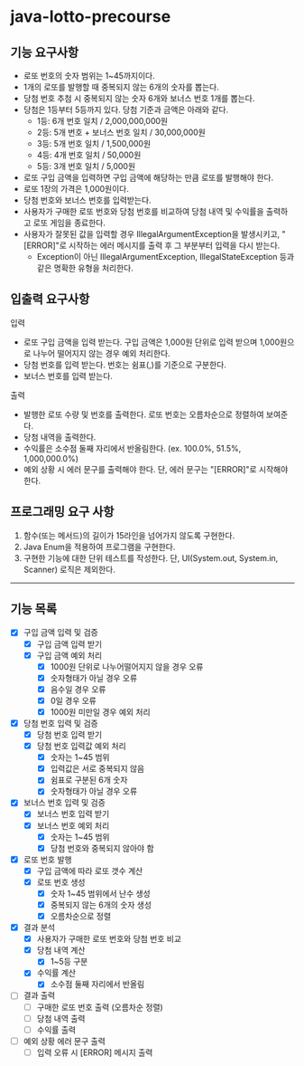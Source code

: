 # java-lotto-precourse

## 기능 요구사항

- 로또 번호의 숫자 범위는 1~45까지이다.
- 1개의 로또를 발행할 때 중복되지 않는 6개의 숫자를 뽑는다.
- 당첨 번호 추첨 시 중복되지 않는 숫자 6개와 보너스 번호 1개를 뽑는다.
- 당첨은 1등부터 5등까지 있다. 당첨 기준과 금액은 아래와 같다.
  - 1등: 6개 번호 일치 / 2,000,000,000원
  - 2등: 5개 번호 + 보너스 번호 일치 / 30,000,000원
  - 3등: 5개 번호 일치 / 1,500,000원
  - 4등: 4개 번호 일치 / 50,000원
  - 5등: 3개 번호 일치 / 5,000원
- 로또 구입 금액을 입력하면 구입 금액에 해당하는 만큼 로또를 발행해야 한다.
- 로또 1장의 가격은 1,000원이다.
- 당첨 번호와 보너스 번호를 입력받는다.
- 사용자가 구매한 로또 번호와 당첨 번호를 비교하여 당첨 내역 및 수익률을 출력하고 로또 게임을 종료한다.
- 사용자가 잘못된 값을 입력할 경우 IllegalArgumentException을 발생시키고, "[ERROR]"로 시작하는 에러 메시지를 출력 후 그 부분부터 입력을 다시 받는다.
  - Exception이 아닌 IllegalArgumentException, IllegalStateException 등과 같은 명확한 유형을 처리한다.


## 입출력 요구사항

입력

- 로또 구입 금액을 입력 받는다. 구입 금액은 1,000원 단위로 입력 받으며 1,000원으로 나누어 떨어지지 않는 경우 예외 처리한다.
- 당첨 번호를 입력 받는다. 번호는 쉼표(,)를 기준으로 구분한다.
- 보너스 번호를 입력 받는다.

출력

- 발행한 로또 수량 및 번호를 출력한다. 로또 번호는 오름차순으로 정렬하여 보여준다.
- 당첨 내역을 출력한다.
- 수익률은 소수점 둘째 자리에서 반올림한다. (ex. 100.0%, 51.5%, 1,000,000.0%)
- 예외 상황 시 에러 문구를 출력해야 한다. 단, 에러 문구는 "[ERROR]"로 시작해야 한다.

## 프로그래밍 요구 사항

1. 함수(또는 메서드)의 길이가 15라인을 넘어가지 않도록 구현한다.
2. Java Enum을 적용하여 프로그램을 구현한다.
3. 구현한 기능에 대한 단위 테스트를 작성한다. 단, UI(System.out, System.in, Scanner) 로직은 제외한다.


----------------------

## 기능 목록

- [X] 구입 금액 입력 및 검증
  - [X] 구입 금액 입력 받기
  - [X] 구입 금액 예외 처리
    - [X] 1000원 단위로 나누어떨어지지 않을 경우 오류
    - [X] 숫자형태가 아닐 경우 오류
    - [X] 음수일 경우 오류
    - [X] 0일 경우 오류
    - [X] 1000원 미만일 경우 예외 처리
    
- [X] 당첨 번호 입력 및 검증
  - [X] 당첨 번호 입력 받기
  - [X] 당첨 번호 입력값 예외 처리
    - [X] 숫자는 1~45 범위
    - [X] 입력값은 서로 중복되지 않음
    - [X] 쉼표로 구분된 6개 숫자
    - [X] 숫자형태가 아닐 경우 오류
    
- [X] 보너스 번호 입력 및 검증
  - [X] 보너스 번호 입력 받기
  - [X] 보너스 번호 예외 처리
    - [X] 숫자는 1~45 범위
    - [X] 당첨 번호와 중복되지 않아야 함

- [X] 로또 번호 발행
  - [X] 구입 금액에 따라 로또 갯수 계산
  - [X] 로또 번호 생성
    - [X] 숫자 1~45 범위에서 난수 생성
    - [X] 중복되지 않는 6개의 숫자 생성
    - [X] 오름차순으로 정렬

- [X] 결과 분석
  - [X] 사용자가 구매한 로또 번호와 당첨 번호 비교
  - [X] 당첨 내역 계산
    - [X] 1~5등 구분
  - [X] 수익률 계산
    - [X] 소수점 둘째 자리에서 반올림

- [ ] 결과 출력
  - [ ] 구매한 로또 번호 출력 (오름차순 정렬)
  - [ ] 당첨 내역 출력
  - [ ] 수익률 출력

- [ ] 예외 상황 에러 문구 출력
  - [ ] 입력 오류 시 [ERROR] 메시지 출력
